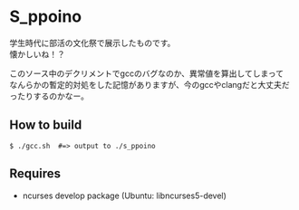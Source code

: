 # S_ppoino
学生時代に部活の文化祭で展示したものです。  
懐かしいね！？  

このソース中のデクリメントでgccのバグなのか、異常値を算出してしまって  
なんらかの暫定的対処をした記憶がありますが、今のgccやclangだと大丈夫だったりするのかなー。

## How to build

```
$ ./gcc.sh  #=> output to ./s_ppoino
```

## Requires

- ncurses develop package (Ubuntu: libncurses5-devel)

